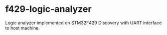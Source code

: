 # f429-logic-analyzer
Logic analyzer implemented on STM32F429 Discovery with UART interface to host machine.
